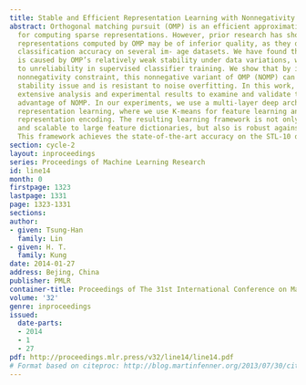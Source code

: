 ```yaml
---
title: Stable and Efficient Representation Learning with Nonnegativity Constraints
abstract: Orthogonal matching pursuit (OMP) is an efficient approximation algorithm
  for computing sparse representations. However, prior research has shown that the
  representations computed by OMP may be of inferior quality, as they deliver suboptimal
  classification accuracy on several im- age datasets. We have found that this problem
  is caused by OMP’s relatively weak stability under data variations, which leads
  to unreliability in supervised classifier training. We show that by imposing a simple
  nonnegativity constraint, this nonnegative variant of OMP (NOMP) can mitigate OMP’s
  stability issue and is resistant to noise overfitting. In this work, we provide
  extensive analysis and experimental results to examine and validate the stability
  advantage of NOMP. In our experiments, we use a multi-layer deep architecture for
  representation learning, where we use K-means for feature learning and NOMP for
  representation encoding. The resulting learning framework is not only efficient
  and scalable to large feature dictionaries, but also is robust against input noise.
  This framework achieves the state-of-the-art accuracy on the STL-10 dataset.
section: cycle-2
layout: inproceedings
series: Proceedings of Machine Learning Research
id: line14
month: 0
firstpage: 1323
lastpage: 1331
page: 1323-1331
sections: 
author:
- given: Tsung-Han
  family: Lin
- given: H. T.
  family: Kung
date: 2014-01-27
address: Bejing, China
publisher: PMLR
container-title: Proceedings of The 31st International Conference on Machine Learning
volume: '32'
genre: inproceedings
issued:
  date-parts:
  - 2014
  - 1
  - 27
pdf: http://proceedings.mlr.press/v32/line14/line14.pdf
# Format based on citeproc: http://blog.martinfenner.org/2013/07/30/citeproc-yaml-for-bibliographies/
---
```

